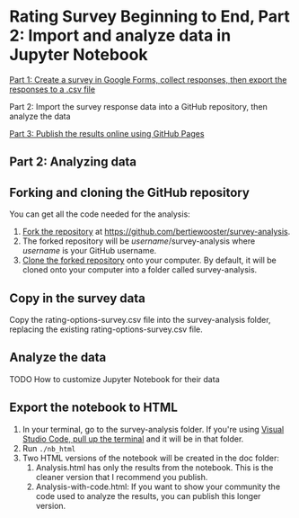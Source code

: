 # Rating Survey Beginning to End, Part 2: Import and analyze data in Jupyter Notebook

[Part 1: Create a survey in Google Forms, collect responses, then export the responses to a .csv file](/2022/03/20/survey-pipeline-1.html)

Part 2: Import the survey response data into a GitHub repository, then analyze the data

[Part 3: Publish the results online using GitHub Pages](/2022/03/26/survey-pipeline-3.html)

## Part 2: Analyzing data

## Forking and cloning the GitHub repository
You can get all the code needed for the analysis:
1. [Fork the repository](https://docs.github.com/en/repositories/creating-and-managing-repositories/cloning-a-repository) at https://github.com/bertiewooster/survey-analysis.
2. The forked repository will be *username*/survey-analysis where *username* is your GitHub username.
3. [Clone the forked repository](https://docs.github.com/en/enterprise-cloud@latest/repositories/creating-and-managing-repositories/cloning-a-repository) onto your computer. By default, it will be cloned onto your computer into a folder called survey-analysis.

## Copy in the survey data
Copy the rating-options-survey.csv file into the survey-analysis folder, replacing the existing rating-options-survey.csv file.

## Analyze the data
TODO How to customize Jupyter Notebook for their data

## Export the notebook to HTML
1. In your terminal, go to the survey-analysis folder. If you're using [Visual Studio Code, pull up the terminal](https://code.visualstudio.com/docs/editor/integrated-terminal) and it will be in that folder.
2. Run `./nb_html`
3. Two HTML versions of the notebook will be created in the doc folder:
    1. Analysis.html has only the results from the notebook. This is the cleaner version that I recommend you publish.
    2. Analysis-with-code.html: If you want to show your community the code used to analyze the results, you can publish this longer version.
